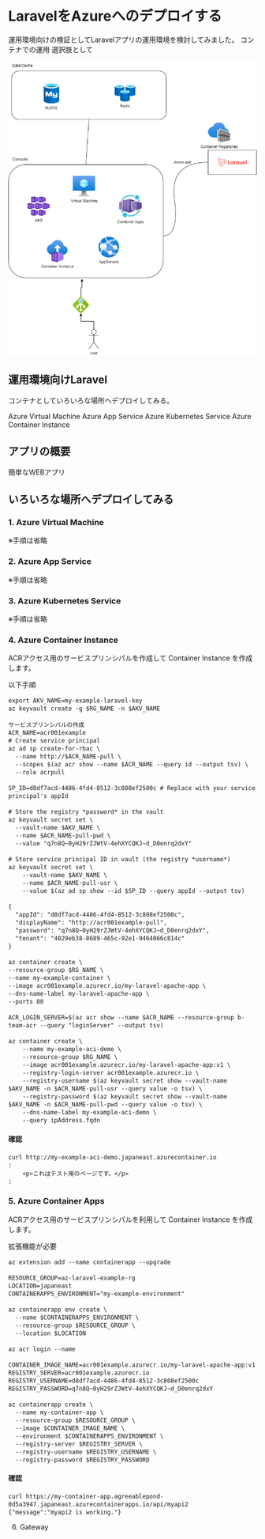 # LaravelをAzureへのデプロイする

運用環境向けの検証としてLaravelアプリの運用環境を検討してみました。
コンテナでの運用
選択肢として

![image](./workingOnAzure.png)

## 運用環境向けLaravel

コンテナとしていろいろな場所へデプロイしてみる。

Azure Virtual Machine
Azure App Service
Azure Kubernetes Service
Azure Container Instance

## アプリの概要
簡単なWEBアプリ

## いろいろな場所へデプロイしてみる



### 1. Azure Virtual Machine
※手順は省略

### 2. Azure App Service
※手順は省略

### 3. Azure Kubernetes Service
※手順は省略

### 4. Azure Container Instance

ACRアクセス用のサービスプリンシパルを作成して Container Instance を作成します。

以下手順
```
export AKV_NAME=my-example-laravel-key
az keyvault create -g $RG_NAME -n $AKV_NAME

サービスプリンシパルの作成
ACR_NAME=acr001example
# Create service principal
az ad sp create-for-rbac \
  --name http://$ACR_NAME-pull \
  --scopes $(az acr show --name $ACR_NAME --query id --output tsv) \
  --role acrpull

SP_ID=d8df7acd-4486-4fd4-8512-3c808ef2500c # Replace with your service principal's appId

# Store the registry *password* in the vault
az keyvault secret set \
  --vault-name $AKV_NAME \
  --name $ACR_NAME-pull-pwd \
  --value "q7n8Q~0yH29rZJWtV-4ehXYCQKJ~d_D0enrq2dxY"
  
# Store service principal ID in vault (the registry *username*)
az keyvault secret set \
    --vault-name $AKV_NAME \
    --name $ACR_NAME-pull-usr \
    --value $(az ad sp show --id $SP_ID --query appId --output tsv)

{
  "appId": "d8df7acd-4486-4fd4-8512-3c808ef2500c",
  "displayName": "http://acr001example-pull",
  "password": "q7n8Q~0yH29rZJWtV-4ehXYCQKJ~d_D0enrq2dxY",
  "tenant": "4029eb38-8689-465c-92e1-9464066c814c"
}

az container create \
--resource-group $RG_NAME \
--name my-example-container \
--image acr001example.azurecr.io/my-laravel-apache-app \
--dns-name-label my-laravel-apache-app \
--ports 80

ACR_LOGIN_SERVER=$(az acr show --name $ACR_NAME --resource-group b-team-acr --query "loginServer" --output tsv)

az container create \
    --name my-example-aci-demo \
    --resource-group $RG_NAME \
    --image acr001example.azurecr.io/my-laravel-apache-app:v1 \
    --registry-login-server acr001example.azurecr.io \
    --registry-username $(az keyvault secret show --vault-name $AKV_NAME -n $ACR_NAME-pull-usr --query value -o tsv) \
    --registry-password $(az keyvault secret show --vault-name $AKV_NAME -n $ACR_NAME-pull-pwd --query value -o tsv) \
    --dns-name-label my-example-aci-demo \
    --query ipAddress.fqdn
```
#### 確認
```
curl http://my-example-aci-demo.japaneast.azurecontainer.io
:
    <p>これはテスト用のページです。</p>
:
```
### 5. Azure Container Apps

ACRアクセス用のサービスプリンシパルを利用して Container Instance を作成します。

拡張機能が必要
```
az extension add --name containerapp --upgrade

RESOURCE_GROUP=az-laravel-example-rg
LOCATION=japaneast
CONTAINERAPPS_ENVIRONMENT="my-example-environment"

az containerapp env create \
  --name $CONTAINERAPPS_ENVIRONMENT \
  --resource-group $RESOURCE_GROUP \
  --location $LOCATION

az acr login --name 

CONTAINER_IMAGE_NAME=acr001example.azurecr.io/my-laravel-apache-app:v1
REGISTRY_SERVER=acr001example.azurecr.io
REGISTRY_USERNAME=d8df7acd-4486-4fd4-8512-3c808ef2500c
REGISTRY_PASSWORD=q7n8Q~0yH29rZJWtV-4ehXYCQKJ~d_D0enrq2dxY

az containerapp create \
  --name my-container-app \
  --resource-group $RESOURCE_GROUP \
  --image $CONTAINER_IMAGE_NAME \
  --environment $CONTAINERAPPS_ENVIRONMENT \
  --registry-server $REGISTRY_SERVER \
  --registry-username $REGISTRY_USERNAME \
  --registry-password $REGISTRY_PASSWORD
```

#### 確認
```
curl https://my-container-app.agreeablepond-0d5a3947.japaneast.azurecontainerapps.io/api/myapi2
{"message":"myapi2 is working."}
```

6. Gateway